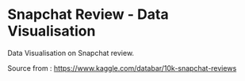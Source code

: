 # Snapchat Review - Data Visualisation
Data Visualisation on Snapchat review. 

Source from : https://www.kaggle.com/databar/10k-snapchat-reviews


